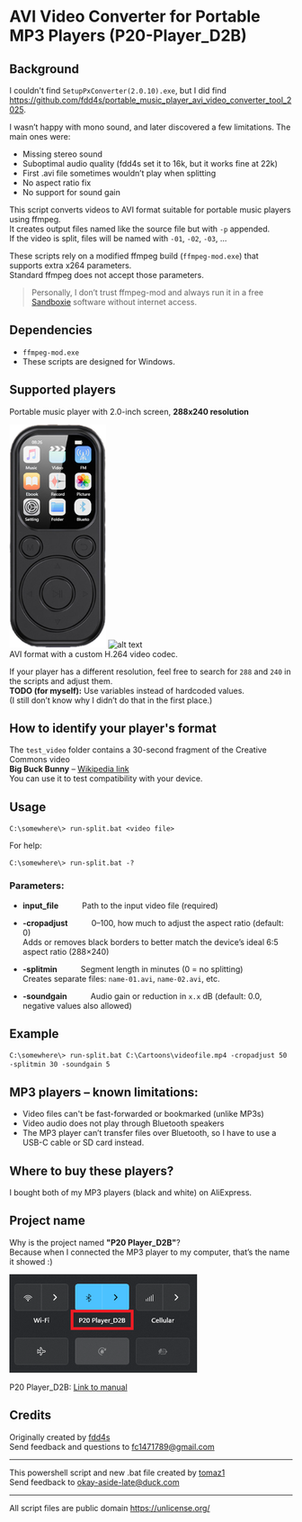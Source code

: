 # AVI Video Converter for Portable MP3 Players (P20-Player_D2B)

## Background

I couldn't find `SetupPxConverter(2.0.10).exe`, but I did find  
https://github.com/fdd4s/portable_music_player_avi_video_converter_tool_2025.

I wasn’t happy with mono sound, and later discovered a few limitations. The main ones were:  
- Missing stereo sound  
- Suboptimal audio quality (fdd4s set it to 16k, but it works fine at 22k)  
- First .avi file sometimes wouldn’t play when splitting  
- No aspect ratio fix  
- No support for sound gain  

This script converts videos to AVI format suitable for portable music players using ffmpeg.  
It creates output files named like the source file but with `-p` appended.  
If the video is split, files will be named with `-01`, `-02`, `-03`, ...

These scripts rely on a modified ffmpeg build (`ffmpeg-mod.exe`) that supports extra x264 parameters.  
Standard ffmpeg does not accept those parameters.

> Personally, I don’t trust ffmpeg-mod and always run it in a free [Sandboxie](https://sandboxie-plus.com/) software without internet access.

## Dependencies

- `ffmpeg-mod.exe`  
- These scripts are designed for Windows.

## Supported players
 
Portable music player with 2.0-inch screen, **288x240 resolution**

![alt text](players_pics/mp3-player-crn.png)
![alt text](players_pics/mp3-player-bel.png)  
AVI format with a custom H.264 video codec.

If your player has a different resolution, feel free to search for `288` and `240` in the scripts and adjust them.  
**TODO (for myself):** Use variables instead of hardcoded values.  
(I still don’t know why I didn’t do that in the first place.)

## How to identify your player's format

The `test_video` folder contains a 30-second fragment of the Creative Commons video  
**Big Buck Bunny** – [Wikipedia link](https://en.wikipedia.org/wiki/Big_Buck_Bunny)  
You can use it to test compatibility with your device.

## Usage

    C:\somewhere\> run-split.bat <video file>

For help:  

    C:\somewhere\> run-split.bat -?

### Parameters:

- **input_file**   Path to the input video file (required)

- **-cropadjust**   0–100, how much to adjust the aspect ratio (default: 0)  
  Adds or removes black borders to better match the device’s ideal 6:5 aspect ratio (288×240)

- **-splitmin**   Segment length in minutes (0 = no splitting)  
  Creates separate files: `name-01.avi`, `name-02.avi`, etc.

- **-soundgain**   Audio gain or reduction in `x.x` dB (default: 0.0, negative values also allowed)

## Example

    C:\somewhere\> run-split.bat C:\Cartoons\videofile.mp4 -cropadjust 50 -splitmin 30 -soundgain 5

## MP3 players – known limitations:

- Video files can't be fast-forwarded or bookmarked (unlike MP3s)
- Video audio does not play through Bluetooth speakers
- The MP3 player can’t transfer files over Bluetooth, so I have to use a USB-C cable or SD card instead.

## Where to buy these players?

I bought both of my MP3 players (black and white) on AliExpress.

## Project name

Why is the project named **"P20 Player_D2B"**?  
Because when I connected the MP3 player to my computer, that’s the name it showed :)

![P20 Player_D2B](<players_pics/P20 Player_D2B.png>)

P20 Player_D2B: [Link to manual](manual/P20-Player_D2B-manual-onlineOCR.pdf)

## Credits

Originally created by [fdd4s](https://github.com/fdd4s/)  
Send feedback and questions to fc1471789@gmail.com  

---

This powershell script and new .bat file created by [tomaz1](https://github.com/tomaz1/)  
Send feedback to okay-aside-late@duck.com

---
All script files are public domain https://unlicense.org/